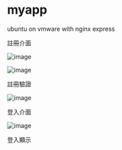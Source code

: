 # myapp
ubuntu on vmware with nginx express

註冊介面

![image](https://github.com/maxinechao/myapp/blob/main/%E8%A8%BB%E5%86%8A%E5%9C%96.jpg)


![image](https://github.com/maxinechao/myapp/blob/main/%E5%89%8D%E7%AB%AF%E9%A9%97%E8%AD%89.jpg)

註冊驗證

![image](https://github.com/maxinechao/myapp/blob/main/%E7%99%BB%E5%85%A5%E5%9C%96.jpg)

登入介面


![image](https://github.com/maxinechao/myapp/blob/main/%E7%99%BB%E5%85%A5%E9%A1%AF%E7%A4%BA.jpg)


登入顯示

